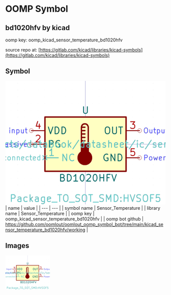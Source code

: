 # OOMP Symbol  
## bd1020hfv  by kicad  
  
oomp key: oomp_kicad_sensor_temperature_bd1020hfv  
  
source repo at: [https://gitlab.com/kicad/libraries/kicad-symbols](https://gitlab.com/kicad/libraries/kicad-symbols)  
## Symbol  
  
[![working.png](working_600.png)](working.png)  
| name | value | 
| --- | --- | 
| symbol name | Sensor_Temperature | 
| library name | Sensor_Temperature | 
| oomp key | oomp_kicad_sensor_temperature_bd1020hfv | 
| oomp bot github | https://github.com/oomlout/oomlout_oomp_symbol_bot/tree/main/kicad_sensor_temperature_bd1020hfv/working | 
## Images  
  
[![working.png](working_140.png)](working.png)  
